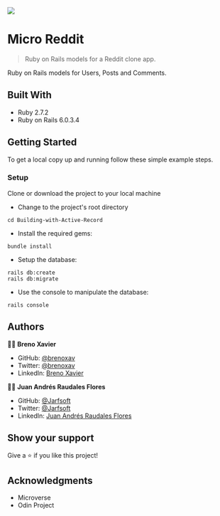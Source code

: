 ![](https://img.shields.io/badge/Microverse-blueviolet)

# Micro Reddit

> Ruby on Rails models for a Reddit clone app.

Ruby on Rails models for Users, Posts and Comments.

## Built With

- Ruby 2.7.2
- Ruby on Rails 6.0.3.4

## Getting Started

To get a local copy up and running follow these simple example steps.

### Setup

Clone or download the project to your local machine

- Change to the project's root directory
```
cd Building-with-Active-Record
```

- Install the required gems:
```
bundle install
```

- Setup the database:
```
rails db:create
rails db:migrate
```

- Use the console to manipulate the database:
```
rails console
```

## Authors

👨‍💻 **Breno Xavier**

- GitHub: [@brenoxav](https://github.com/brenoxav)
- Twitter: [@brenoxav](https://twitter.com/brenoxav)
- LinkedIn: [Breno Xavier](https://linkedin.com/in/brenoxav)

👩‍💻 **Juan Andrés Raudales Flores**

- GitHub: [@Jarfsoft](https://github.com/Jarfsoft)
- Twitter: [@Jarfsoft](https://twitter.com/Jarfsoft)
- LinkedIn: [Juan Andrés Raudales Flores](https://www.linkedin.com/in/juan-raudales-flores-7b0a3b113/)

## Show your support

Give a ⭐️ if you like this project!

## Acknowledgments

- Microverse
- Odin Project
